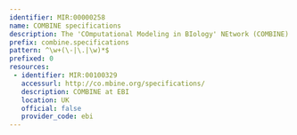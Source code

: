 ```yaml
---
identifier: MIR:00000258
name: COMBINE specifications
description: The 'COmputational Modeling in BIology' NEtwork (COMBINE) is an initiative to coordinate the development of the various community standards and formats for computational models, initially in Systems Biology and related fields. This collection pertains to specifications of the standard formats developed by the Computational Modeling in Biology Network.
prefix: combine.specifications
pattern: ^\w+(\-|\.|\w)*$
prefixed: 0
resources:
 - identifier: MIR:00100329
   accessurl: http://co.mbine.org/specifications/
   description: COMBINE at EBI
   location: UK
   official: false
   provider_code: ebi
---
```

